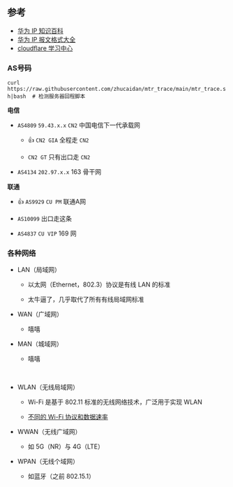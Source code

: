 ## 参考


* [华为 IP 知识百科](https://info.support.huawei.com/info-finder/encyclopedia/zh/index.html)
* [华为 IP 报文格式大全](https://support.huawei.com/enterprise/zh/doc/EDOC1100174722)
* [cloudflare 学习中心](https://www.cloudflare.com/zh-cn/learning/)

### AS号码

`curl https://raw.githubusercontent.com/zhucaidan/mtr_trace/main/mtr_trace.sh|bash  # 检测服务器回程脚本`

**电信**

* `AS4809` `59.43.x.x` `CN2` 中国电信下一代承载网

    * 👍 `CN2 GIA` 全程走 `CN2`

    * `CN2 GT` 只有出口走 `CN2`

* `AS4134` `202.97.x.x` 163 骨干网

**联通**

* 👍 `AS9929` `CU PM` 联通A网

* `AS10099` 出口走这条

* `AS4837` `CU VIP` 169 网


### 各种网络

* LAN（局域网）
    
    * 以太网（Ethernet，802.3）协议是有线 LAN 的标准

    * 太牛逼了，几乎取代了所有有线局域网标准

* WAN（广域网）

    * 嘻嘻
    
* MAN（城域网）

    * 嘻嘻

<br>

* WLAN（无线局域网）
    
    * Wi-Fi 是基于 802.11 标准的无线网络技术，广泛用于实现 WLAN
    
    * [不同的 Wi-Fi 协议和数据速率](https://www.intel.cn/content/www/cn/zh/support/articles/000005725/wireless/legacy-intel-wireless-products.html)

* WWAN（无线广域网）

    * 如 5G（NR）与 4G（LTE） 

* WPAN（无线个域网）

    * 如蓝牙（之前 802.15.1） 